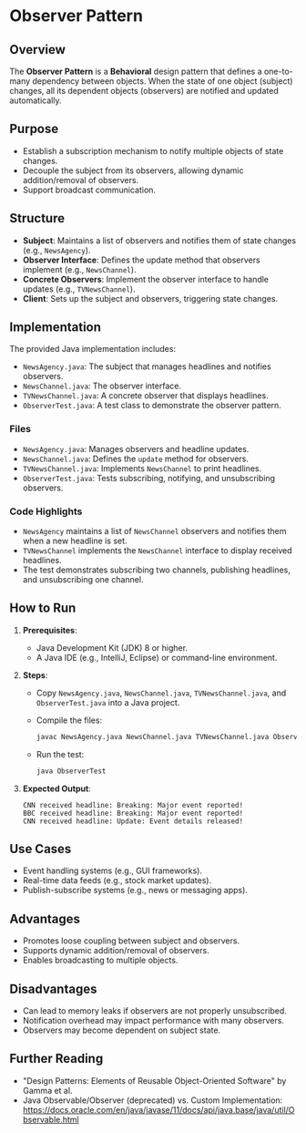 # Observer Pattern

## Overview

The **Observer Pattern** is a **Behavioral** design pattern that defines a one-to-many dependency between objects. When the state of one object (subject) changes, all its dependent objects (observers) are notified and updated automatically.

## Purpose

- Establish a subscription mechanism to notify multiple objects of state changes.
- Decouple the subject from its observers, allowing dynamic addition/removal of observers.
- Support broadcast communication.

## Structure

- **Subject**: Maintains a list of observers and notifies them of state changes (e.g., `NewsAgency`).
- **Observer Interface**: Defines the update method that observers implement (e.g., `NewsChannel`).
- **Concrete Observers**: Implement the observer interface to handle updates (e.g., `TVNewsChannel`).
- **Client**: Sets up the subject and observers, triggering state changes.

## Implementation

The provided Java implementation includes:

- `NewsAgency.java`: The subject that manages headlines and notifies observers.
- `NewsChannel.java`: The observer interface.
- `TVNewsChannel.java`: A concrete observer that displays headlines.
- `ObserverTest.java`: A test class to demonstrate the observer pattern.

### Files

- `NewsAgency.java`: Manages observers and headline updates.
- `NewsChannel.java`: Defines the `update` method for observers.
- `TVNewsChannel.java`: Implements `NewsChannel` to print headlines.
- `ObserverTest.java`: Tests subscribing, notifying, and unsubscribing observers.

### Code Highlights

- `NewsAgency` maintains a list of `NewsChannel` observers and notifies them when a new headline is set.
- `TVNewsChannel` implements the `NewsChannel` interface to display received headlines.
- The test demonstrates subscribing two channels, publishing headlines, and unsubscribing one channel.

## How to Run

1. **Prerequisites**:

   - Java Development Kit (JDK) 8 or higher.
   - A Java IDE (e.g., IntelliJ, Eclipse) or command-line environment.

2. **Steps**:

   - Copy `NewsAgency.java`, `NewsChannel.java`, `TVNewsChannel.java`, and `ObserverTest.java` into a Java project.

   - Compile the files:

     ```bash
     javac NewsAgency.java NewsChannel.java TVNewsChannel.java ObserverTest.java
     ```

   - Run the test:

     ```bash
     java ObserverTest
     ```

3. **Expected Output**:

   ```
   CNN received headline: Breaking: Major event reported!
   BBC received headline: Breaking: Major event reported!
   CNN received headline: Update: Event details released!
   ```

## Use Cases

- Event handling systems (e.g., GUI frameworks).
- Real-time data feeds (e.g., stock market updates).
- Publish-subscribe systems (e.g., news or messaging apps).

## Advantages

- Promotes loose coupling between subject and observers.
- Supports dynamic addition/removal of observers.
- Enables broadcasting to multiple objects.

## Disadvantages

- Can lead to memory leaks if observers are not properly unsubscribed.
- Notification overhead may impact performance with many observers.
- Observers may become dependent on subject state.

## Further Reading

- "Design Patterns: Elements of Reusable Object-Oriented Software" by Gamma et al.
- Java Observable/Observer (deprecated) vs. Custom Implementation: https://docs.oracle.com/en/java/javase/11/docs/api/java.base/java/util/Observable.html